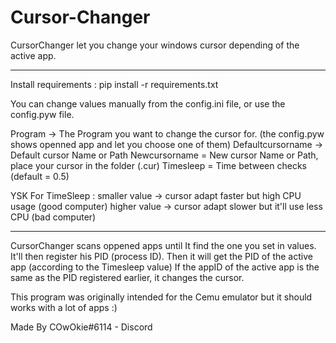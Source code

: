 # Cursor-Changer
CursorChanger let you change your windows cursor depending of the active app.

----------------------
Install requirements :
pip install -r requirements.txt

You can change values manually from the config.ini file, or use the config.pyw file.

Program -> The Program you want to change the cursor for. 
(the config.pyw shows openned app and let you choose one of them)
Defaultcursorname -> Default cursor Name or Path 
Newcursorname = New cursor Name or Path, place your cursor in the folder (.cur)
Timesleep = Time between checks (default = 0.5)

YSK For TimeSleep :
smaller value -> cursor adapt faster but high CPU usage (good computer)
higher value -> cursor adapt slower but it'll use less CPU (bad computer)

-----------------------

CursorChanger scans oppened apps until It find the one you set in values.
It'll then register his PID (process ID).
Then it will get the PID of the active app (according to the Timesleep value)
If the appID of the active app is the same as the PID registered earlier, it changes the cursor.


This program was originally intended for the Cemu emulator but it should works with a lot of apps :)

Made By COwOkie#6114 - Discord
